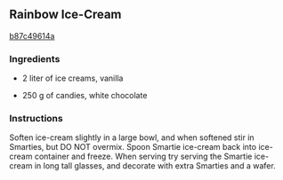 ## Rainbow Ice-Cream

[b87c49614a](http://www.food.com/recipe/rainbow-ice-cream-352642)

### Ingredients

 - 2 liter of ice creams, vanilla

 - 250 g of candies, white chocolate

### Instructions

Soften ice-cream slightly in a large bowl, and when softened stir in Smarties, but DO NOT overmix. Spoon Smartie ice-cream back into ice-cream container and freeze. When serving try serving the Smartie ice-cream in long tall glasses, and decorate with extra Smarties and a wafer.